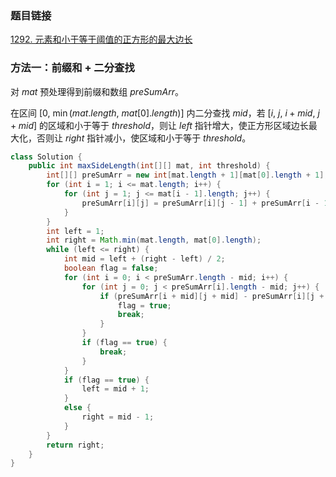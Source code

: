 ### 题目链接
[1292. 元素和小于等于阈值的正方形的最大边长](https://leetcode.cn/problems/maximum-side-length-of-a-square-with-sum-less-than-or-equal-to-threshold)

### 方法一：前缀和 + 二分查找
对 $mat$ 预处理得到前缀和数组 $preSumArr$。

在区间 $[0, \ \min(mat.length, \ mat[0].length)]$ 内二分查找 $mid$，若 $[i, \ j, \ i + mid, \ j + mid]$ 的区域和小于等于 $threshold$，则让 $left$ 指针增大，使正方形区域边长最大化，否则让 $right$ 指针减小，使区域和小于等于 $threshold$。

```Java
class Solution {
    public int maxSideLength(int[][] mat, int threshold) {
        int[][] preSumArr = new int[mat.length + 1][mat[0].length + 1];
        for (int i = 1; i <= mat.length; i++) {
            for (int j = 1; j <= mat[i - 1].length; j++) {
                preSumArr[i][j] = preSumArr[i][j - 1] + preSumArr[i - 1][j] - preSumArr[i - 1][j - 1] + mat[i - 1][j - 1];
            }
        }
        int left = 1;
        int right = Math.min(mat.length, mat[0].length);
        while (left <= right) {
            int mid = left + (right - left) / 2;
            boolean flag = false;
            for (int i = 0; i < preSumArr.length - mid; i++) {
                for (int j = 0; j < preSumArr[i].length - mid; j++) {
                    if (preSumArr[i + mid][j + mid] - preSumArr[i][j + mid] - preSumArr[i + mid][j] + preSumArr[i][j] <= threshold) {
                        flag = true;
                        break;
                    }
                }
                if (flag == true) {
                    break;
                }
            }
            if (flag == true) {
                left = mid + 1;
            }
            else {
                right = mid - 1;
            }
        }
        return right;
    }
}
```